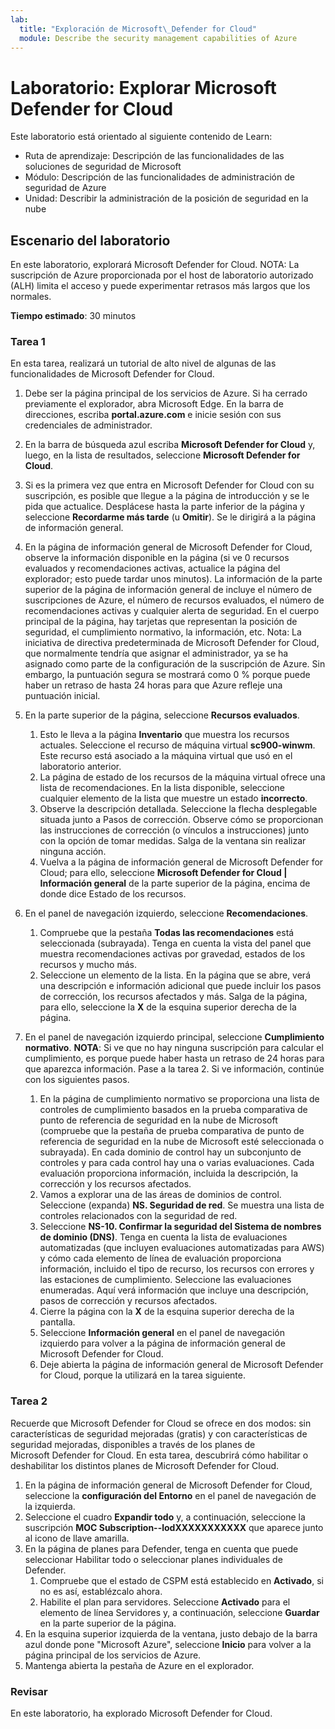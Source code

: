 ```yaml
---
lab:
  title: "Exploración de Microsoft\_Defender for Cloud"
  module: Describe the security management capabilities of Azure
---
```


# Laboratorio: Explorar Microsoft Defender for Cloud

Este laboratorio está orientado al siguiente contenido de Learn:

- Ruta de aprendizaje: Descripción de las funcionalidades de las soluciones de seguridad de Microsoft
- Módulo: Descripción de las funcionalidades de administración de seguridad de Azure
- Unidad: Describir la administración de la posición de seguridad en la nube

## Escenario del laboratorio

En este laboratorio, explorará Microsoft Defender for Cloud.  NOTA: La suscripción de Azure proporcionada por el host de laboratorio autorizado (ALH) limita el acceso y puede experimentar retrasos más largos que los normales.

**Tiempo estimado**: 30 minutos

### Tarea 1

En esta tarea, realizará un tutorial de alto nivel de algunas de las funcionalidades de Microsoft Defender for Cloud.

1. Debe ser la página principal de los servicios de Azure.  Si ha cerrado previamente el explorador, abra Microsoft Edge. En la barra de direcciones, escriba **portal.azure.com** e inicie sesión con sus credenciales de administrador.

1. En la barra de búsqueda azul escriba **Microsoft Defender for Cloud** y, luego, en la lista de resultados, seleccione **Microsoft Defender for Cloud**.

1. Si es la primera vez que entra en Microsoft Defender for Cloud con su suscripción, es posible que llegue a la página de introducción y se le pida que actualice.  Desplácese hasta la parte inferior de la página y seleccione **Recordarme más tarde** (u **Omitir**).  Se le dirigirá a la página de información general.

1. En la página de información general de Microsoft Defender for Cloud, observe la información disponible en la página (si ve 0 recursos evaluados y recomendaciones activas, actualice la página del explorador; esto puede tardar unos minutos).  La información de la parte superior de la página de información general de incluye el número de suscripciones de Azure, el número de recursos evaluados, el número de recomendaciones activas y cualquier alerta de seguridad.  En el cuerpo principal de la página, hay tarjetas que representan la posición de seguridad, el cumplimiento normativo, la información, etc.  Nota: La iniciativa de directiva predeterminada de Microsoft Defender for Cloud, que normalmente tendría que asignar el administrador, ya se ha asignado como parte de la configuración de la suscripción de Azure. Sin embargo, la puntuación segura se mostrará como 0 % porque puede haber un retraso de hasta 24 horas para que Azure refleje una puntuación inicial.

1. En la parte superior de la página, seleccione **Recursos evaluados**. 
    1. Esto le lleva a la página **Inventario** que muestra los recursos actuales. Seleccione el recurso de máquina virtual **sc900-winwm**. Este recurso está asociado a la máquina virtual que usó en el laboratorio anterior.
    1. La página de estado de los recursos de la máquina virtual ofrece una lista de recomendaciones.  En la lista disponible, seleccione cualquier elemento de la lista que muestre un estado **incorrecto**.
    1. Observe la descripción detallada.  Seleccione la flecha desplegable situada junto a Pasos de corrección. Observe cómo se proporcionan las instrucciones de corrección (o vínculos a instrucciones) junto con la opción de tomar medidas.  Salga de la ventana sin realizar ninguna acción.
    1. Vuelva a la página de información general de Microsoft Defender for Cloud; para ello, seleccione **Microsoft Defender for Cloud | Información general** de la parte superior de la página, encima de donde dice Estado de los recursos.

1. En el panel de navegación izquierdo, seleccione **Recomendaciones**.  
    1. Compruebe que la pestaña **Todas las recomendaciones** está seleccionada (subrayada).  Tenga en cuenta la vista del panel que muestra recomendaciones activas por gravedad, estados de los recursos y mucho más.
    1. Seleccione un elemento de la lista.  En la página que se abre, verá una descripción e información adicional que puede incluir los pasos de corrección, los recursos afectados y más. Salga de la página, para ello, seleccione la **X** de la esquina superior derecha de la página.

1. En el panel de navegación izquierdo principal, seleccione **Cumplimiento normativo**.  **NOTA**: Si ve que no hay ninguna suscripción para calcular el cumplimiento, es porque puede haber hasta un retraso de 24 horas para que aparezca información. Pase a la tarea 2.  Si ve información, continúe con los siguientes pasos.
    1. En la página de cumplimiento normativo se proporciona una lista de controles de cumplimiento basados en la prueba comparativa de punto de referencia de seguridad en la nube de Microsoft (compruebe que la pestaña de prueba comparativa de punto de referencia de seguridad en la nube de Microsoft esté seleccionada o subrayada). En cada dominio de control hay un subconjunto de controles y para cada control hay una o varias evaluaciones. Cada evaluación proporciona información, incluida la descripción, la corrección y los recursos afectados.
    1. Vamos a explorar una de las áreas de dominios de control. Seleccione (expanda) **NS. Seguridad de red**. Se muestra una lista de controles relacionados con la seguridad de red.
    1. Seleccione **NS-10. Confirmar la seguridad del Sistema de nombres de dominio (DNS)**. Tenga en cuenta la lista de evaluaciones automatizadas (que incluyen evaluaciones automatizadas para AWS) y cómo cada elemento de línea de evaluación proporciona información, incluido el tipo de recurso, los recursos con errores y las estaciones de cumplimiento. Seleccione las evaluaciones enumeradas.  Aquí verá información que incluye una descripción, pasos de corrección y recursos afectados.
    1. Cierre la página con la **X** de la esquina superior derecha de la pantalla.
    1. Seleccione **Información general** en el panel de navegación izquierdo para volver a la página de información general de Microsoft Defender for Cloud.
    1. Deje abierta la página de información general de Microsoft Defender for Cloud, porque la utilizará en la tarea siguiente.

### Tarea 2

Recuerde que Microsoft Defender for Cloud se ofrece en dos modos: sin características de seguridad mejoradas (gratis) y con características de seguridad mejoradas, disponibles a través de los planes de Microsoft Defender for Cloud. En esta tarea, descubrirá cómo habilitar o deshabilitar los distintos planes de Microsoft Defender for Cloud.

1. En la página de información general de Microsoft Defender for Cloud, seleccione la **configuración del Entorno** en el panel de navegación de la izquierda.
1. Seleccione el cuadro **Expandir todo** y, a continuación, seleccione la suscripción **MOC Subscription--lodXXXXXXXXXXX** que aparece junto al icono de llave amarilla.
1. En la página de planes para Defender, tenga en cuenta que puede seleccionar Habilitar todo o seleccionar planes individuales de Defender. 
    1. Compruebe que el estado de CSPM está establecido en **Activado**, si no es así, establézcalo ahora.  
    1. Habilite el plan para servidores.  Seleccione **Activado** para el elemento de línea Servidores y, a continuación, seleccione **Guardar** en la parte superior de la página.
1. En la esquina superior izquierda de la ventana, justo debajo de la barra azul donde pone "Microsoft Azure", seleccione **Inicio** para volver a la página principal de los servicios de Azure.
1. Mantenga abierta la pestaña de Azure en el explorador.

### Revisar

En este laboratorio, ha explorado Microsoft Defender for Cloud.
